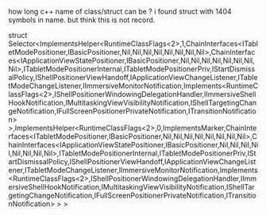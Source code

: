 how long c++ name of class/struct can be ? i found struct with 1404 symbols in name. but think this is not record.

struct Selector<ImplementsHelper<RuntimeClassFlags<2>,1,ChainInterfaces<ITabletModePositioner,IBasicPositioner,Nil,Nil,Nil,Nil,Nil,Nil,Nil,Nil>,ChainInterfaces<IApplicationViewStatePositioner,IBasicPositioner,Nil,Nil,Nil,Nil,Nil,Nil,Nil,Nil>,ITabletModePositionerInternal,ITabletModePositionerPriv,IStartDismissalPolicy,IShellPositionerViewHandoff,IApplicationViewChangeListener,ITabletModeChangeListener,IImmersiveMonitorNotification,Implements<RuntimeClassFlags<2>,IShellPositionerWindowingDelegationHandler,IImmersiveShellHookNotification,IMultitaskingViewVisibilityNotification,IShellTargetingChangeNotification,IFullScreenPositionerPrivateNotification,ITransitionNotification> >,ImplementsHelper<RuntimeClassFlags<2>,0,ImplementsMarker<CImmersiveShellComponentWithSite>,ChainInterfaces<ITabletModePositioner,IBasicPositioner,Nil,Nil,Nil,Nil,Nil,Nil,Nil,Nil>,ChainInterfaces<IApplicationViewStatePositioner,IBasicPositioner,Nil,Nil,Nil,Nil,Nil,Nil,Nil,Nil>,ITabletModePositionerInternal,ITabletModePositionerPriv,IStartDismissalPolicy,IShellPositionerViewHandoff,IApplicationViewChangeListener,ITabletModeChangeListener,IImmersiveMonitorNotification,Implements<RuntimeClassFlags<2>,IShellPositionerWindowingDelegationHandler,IImmersiveShellHookNotification,IMultitaskingViewVisibilityNotification,IShellTargetingChangeNotification,IFullScreenPositionerPrivateNotification,ITransitionNotification> > >